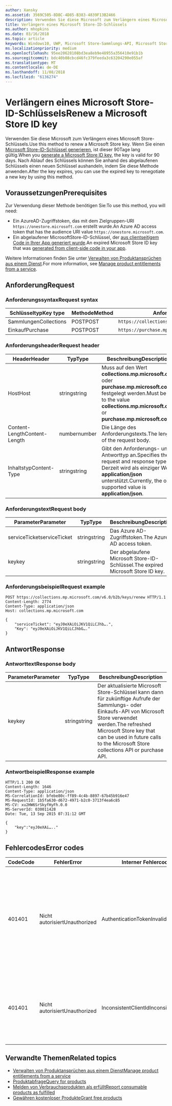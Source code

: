 ```yaml
---
author: Xansky
ms.assetid: 3569C505-8D8C-4D85-B383-4839F13B2466
description: Verwenden Sie diese Microsoft zum Verlängern eines Microsoft Store-Schlüssels.
title: Verlängern eines Microsoft Store-ID-Schlüssels
ms.author: mhopkins
ms.date: 03/16/2018
ms.topic: article
keywords: Windows10, UWP, Microsoft Store-Sammlungs-API, Microsoft Store-Einkaufs-API, Microsoft Store-ID-Schlüssel, verlängern
ms.localizationpriority: medium
ms.openlocfilehash: 95ee20628108bd3ea8eb9e48955a356410e91b1b
ms.sourcegitcommit: bdc40b08cbcd46fc379feeda3c63204290e055af
ms.translationtype: MT
ms.contentlocale: de-DE
ms.lasthandoff: 11/08/2018
ms.locfileid: "6136274"
---
```

# <a name="renew-a-microsoft-store-id-key"></a><span data-ttu-id="8478b-104">Verlängern eines Microsoft Store-ID-Schlüssels</span><span class="sxs-lookup"><span data-stu-id="8478b-104">Renew a Microsoft Store ID key</span></span>


<span data-ttu-id="8478b-105">Verwenden Sie diese Microsoft zum Verlängern eines Microsoft Store-Schlüssels.</span><span class="sxs-lookup"><span data-stu-id="8478b-105">Use this method to renew a Microsoft Store key.</span></span> <span data-ttu-id="8478b-106">Wenn Sie einen [Microsoft Store-ID-Schlüssel generieren](view-and-grant-products-from-a-service.md#step-4), ist dieser 90Tage lang gültig.</span><span class="sxs-lookup"><span data-stu-id="8478b-106">When you [generate a Microsoft Store ID key](view-and-grant-products-from-a-service.md#step-4), the key is valid for 90 days.</span></span> <span data-ttu-id="8478b-107">Nach Ablauf des Schlüssels können Sie anhand des abgelaufenen Schlüssels einen neuen Schlüssel aushandeln, indem Sie diese Methode anwenden.</span><span class="sxs-lookup"><span data-stu-id="8478b-107">After the key expires, you can use the expired key to renegotiate a new key by using this method.</span></span>

## <a name="prerequisites"></a><span data-ttu-id="8478b-108">Voraussetzungen</span><span class="sxs-lookup"><span data-stu-id="8478b-108">Prerequisites</span></span>


<span data-ttu-id="8478b-109">Zur Verwendung dieser Methode benötigen Sie:</span><span class="sxs-lookup"><span data-stu-id="8478b-109">To use this method, you will need:</span></span>

* <span data-ttu-id="8478b-110">Ein AzureAD-Zugriffstoken, das mit dem Zielgruppen-URI `https://onestore.microsoft.com` erstellt wurde.</span><span class="sxs-lookup"><span data-stu-id="8478b-110">An Azure AD access token that has the audience URI value `https://onestore.microsoft.com`.</span></span>
* <span data-ttu-id="8478b-111">Ein abgelaufener MicrosoftStore-ID-Schlüssel, der [aus clientseitigem Code in Ihrer App generiert wurde](view-and-grant-products-from-a-service.md#step-4).</span><span class="sxs-lookup"><span data-stu-id="8478b-111">An expired Microsoft Store ID key that was [generated from client-side code in your app](view-and-grant-products-from-a-service.md#step-4).</span></span>

<span data-ttu-id="8478b-112">Weitere Informationen finden Sie unter [Verwalten von Produktansprüchen aus einem Dienst](view-and-grant-products-from-a-service.md).</span><span class="sxs-lookup"><span data-stu-id="8478b-112">For more information, see [Manage product entitlements from a service](view-and-grant-products-from-a-service.md).</span></span>

## <a name="request"></a><span data-ttu-id="8478b-113">Anforderung</span><span class="sxs-lookup"><span data-stu-id="8478b-113">Request</span></span>

### <a name="request-syntax"></a><span data-ttu-id="8478b-114">Anforderungssyntax</span><span class="sxs-lookup"><span data-stu-id="8478b-114">Request syntax</span></span>

| <span data-ttu-id="8478b-115">Schlüsseltyp</span><span class="sxs-lookup"><span data-stu-id="8478b-115">Key type</span></span>    | <span data-ttu-id="8478b-116">Methode</span><span class="sxs-lookup"><span data-stu-id="8478b-116">Method</span></span> | <span data-ttu-id="8478b-117">Anforderungs-URI</span><span class="sxs-lookup"><span data-stu-id="8478b-117">Request URI</span></span>                                              |
|-------------|--------|----------------------------------------------------------|
| <span data-ttu-id="8478b-118">Sammlungen</span><span class="sxs-lookup"><span data-stu-id="8478b-118">Collections</span></span> | <span data-ttu-id="8478b-119">POST</span><span class="sxs-lookup"><span data-stu-id="8478b-119">POST</span></span>   | ```https://collections.mp.microsoft.com/v6.0/b2b/keys/renew``` |
| <span data-ttu-id="8478b-120">Einkauf</span><span class="sxs-lookup"><span data-stu-id="8478b-120">Purchase</span></span>    | <span data-ttu-id="8478b-121">POST</span><span class="sxs-lookup"><span data-stu-id="8478b-121">POST</span></span>   | ```https://purchase.mp.microsoft.com/v6.0/b2b/keys/renew```    |


### <a name="request-header"></a><span data-ttu-id="8478b-122">Anforderungsheader</span><span class="sxs-lookup"><span data-stu-id="8478b-122">Request header</span></span>

| <span data-ttu-id="8478b-123">Header</span><span class="sxs-lookup"><span data-stu-id="8478b-123">Header</span></span>         | <span data-ttu-id="8478b-124">Typ</span><span class="sxs-lookup"><span data-stu-id="8478b-124">Type</span></span>   | <span data-ttu-id="8478b-125">Beschreibung</span><span class="sxs-lookup"><span data-stu-id="8478b-125">Description</span></span>                                                                                           |
|----------------|--------|-------------------------------------------------------------------------------------------------------|
| <span data-ttu-id="8478b-126">Host</span><span class="sxs-lookup"><span data-stu-id="8478b-126">Host</span></span>           | <span data-ttu-id="8478b-127">string</span><span class="sxs-lookup"><span data-stu-id="8478b-127">string</span></span> | <span data-ttu-id="8478b-128">Muss auf den Wert **collections.mp.microsoft.com** oder **purchase.mp.microsoft.com** festgelegt werden.</span><span class="sxs-lookup"><span data-stu-id="8478b-128">Must be set to the value **collections.mp.microsoft.com** or **purchase.mp.microsoft.com**.</span></span>           |
| <span data-ttu-id="8478b-129">Content-Length</span><span class="sxs-lookup"><span data-stu-id="8478b-129">Content-Length</span></span> | <span data-ttu-id="8478b-130">number</span><span class="sxs-lookup"><span data-stu-id="8478b-130">number</span></span> | <span data-ttu-id="8478b-131">Die Länge des Anforderungstexts.</span><span class="sxs-lookup"><span data-stu-id="8478b-131">The length of the request body.</span></span>                                                                       |
| <span data-ttu-id="8478b-132">Inhaltstyp</span><span class="sxs-lookup"><span data-stu-id="8478b-132">Content-Type</span></span>   | <span data-ttu-id="8478b-133">string</span><span class="sxs-lookup"><span data-stu-id="8478b-133">string</span></span> | <span data-ttu-id="8478b-134">Gibt den Anforderungs- und Antworttyp an.</span><span class="sxs-lookup"><span data-stu-id="8478b-134">Specifies the request and response type.</span></span> <span data-ttu-id="8478b-135">Derzeit wird als einziger Wert **application/json** unterstützt.</span><span class="sxs-lookup"><span data-stu-id="8478b-135">Currently, the only supported value is **application/json**.</span></span> |


### <a name="request-body"></a><span data-ttu-id="8478b-136">Anforderungstext</span><span class="sxs-lookup"><span data-stu-id="8478b-136">Request body</span></span>

| <span data-ttu-id="8478b-137">Parameter</span><span class="sxs-lookup"><span data-stu-id="8478b-137">Parameter</span></span>     | <span data-ttu-id="8478b-138">Typ</span><span class="sxs-lookup"><span data-stu-id="8478b-138">Type</span></span>   | <span data-ttu-id="8478b-139">Beschreibung</span><span class="sxs-lookup"><span data-stu-id="8478b-139">Description</span></span>                       | <span data-ttu-id="8478b-140">Erforderlich</span><span class="sxs-lookup"><span data-stu-id="8478b-140">Required</span></span> |
|---------------|--------|-----------------------------------|----------|
| <span data-ttu-id="8478b-141">serviceTicket</span><span class="sxs-lookup"><span data-stu-id="8478b-141">serviceTicket</span></span> | <span data-ttu-id="8478b-142">string</span><span class="sxs-lookup"><span data-stu-id="8478b-142">string</span></span> | <span data-ttu-id="8478b-143">Das Azure AD-Zugriffstoken.</span><span class="sxs-lookup"><span data-stu-id="8478b-143">The Azure AD access token.</span></span>        | <span data-ttu-id="8478b-144">Ja</span><span class="sxs-lookup"><span data-stu-id="8478b-144">Yes</span></span>      |
| <span data-ttu-id="8478b-145">key</span><span class="sxs-lookup"><span data-stu-id="8478b-145">key</span></span>           | <span data-ttu-id="8478b-146">string</span><span class="sxs-lookup"><span data-stu-id="8478b-146">string</span></span> | <span data-ttu-id="8478b-147">Der abgelaufene Microsoft Store-ID-Schlüssel.</span><span class="sxs-lookup"><span data-stu-id="8478b-147">The expired Microsoft Store ID key.</span></span> | <span data-ttu-id="8478b-148">Ja</span><span class="sxs-lookup"><span data-stu-id="8478b-148">Yes</span></span>       |


### <a name="request-example"></a><span data-ttu-id="8478b-149">Anforderungsbeispiel</span><span class="sxs-lookup"><span data-stu-id="8478b-149">Request example</span></span>

```syntax
POST https://collections.mp.microsoft.com/v6.0/b2b/keys/renew HTTP/1.1
Content-Length: 2774
Content-Type: application/json
Host: collections.mp.microsoft.com

{
    "serviceTicket": "eyJ0eXAiOiJKV1QiLCJhb….",
    "Key": "eyJ0eXAiOiJKV1QiLCJhbG…."
}
```

## <a name="response"></a><span data-ttu-id="8478b-150">Antwort</span><span class="sxs-lookup"><span data-stu-id="8478b-150">Response</span></span>


### <a name="response-body"></a><span data-ttu-id="8478b-151">Antworttext</span><span class="sxs-lookup"><span data-stu-id="8478b-151">Response body</span></span>

| <span data-ttu-id="8478b-152">Parameter</span><span class="sxs-lookup"><span data-stu-id="8478b-152">Parameter</span></span> | <span data-ttu-id="8478b-153">Typ</span><span class="sxs-lookup"><span data-stu-id="8478b-153">Type</span></span>   | <span data-ttu-id="8478b-154">Beschreibung</span><span class="sxs-lookup"><span data-stu-id="8478b-154">Description</span></span>                                                                                                            |
|-----------|--------|------------------------------------------------------------------------------------------------------------------------|
| <span data-ttu-id="8478b-155">key</span><span class="sxs-lookup"><span data-stu-id="8478b-155">key</span></span>       | <span data-ttu-id="8478b-156">string</span><span class="sxs-lookup"><span data-stu-id="8478b-156">string</span></span> | <span data-ttu-id="8478b-157">Der aktualisierte Microsoft Store-Schlüssel kann dann für zukünftige Aufrufe der Sammlungs- oder Einkaufs-API von Microsoft Store verwendet werden.</span><span class="sxs-lookup"><span data-stu-id="8478b-157">The refreshed Microsoft Store key that can be used in future calls to the Microsoft Store collections API or purchase API.</span></span> |


### <a name="response-example"></a><span data-ttu-id="8478b-158">Antwortbeispiel</span><span class="sxs-lookup"><span data-stu-id="8478b-158">Response example</span></span>

```syntax
HTTP/1.1 200 OK
Content-Length: 1646
Content-Type: application/json
MS-CorrelationId: bfebe80c-ff89-4c4b-8897-67b45b916e47
MS-RequestId: 1b5fa630-d672-4971-b2c0-3713f4ea6c85
MS-CV: xu2HW6SrSkyfHyFh.0.0
MS-ServerId: 030011428
Date: Tue, 13 Sep 2015 07:31:12 GMT

{
    "key":"eyJ0eXAi….."
}
```

## <a name="error-codes"></a><span data-ttu-id="8478b-159">Fehlercodes</span><span class="sxs-lookup"><span data-stu-id="8478b-159">Error codes</span></span>


| <span data-ttu-id="8478b-160">Code</span><span class="sxs-lookup"><span data-stu-id="8478b-160">Code</span></span> | <span data-ttu-id="8478b-161">Fehler</span><span class="sxs-lookup"><span data-stu-id="8478b-161">Error</span></span>        | <span data-ttu-id="8478b-162">Interner Fehlercode</span><span class="sxs-lookup"><span data-stu-id="8478b-162">Inner error code</span></span>           | <span data-ttu-id="8478b-163">Beschreibung</span><span class="sxs-lookup"><span data-stu-id="8478b-163">Description</span></span>   |
|------|--------------|----------------------------|---------------|
| <span data-ttu-id="8478b-164">401</span><span class="sxs-lookup"><span data-stu-id="8478b-164">401</span></span>  | <span data-ttu-id="8478b-165">Nicht autorisiert</span><span class="sxs-lookup"><span data-stu-id="8478b-165">Unauthorized</span></span> | <span data-ttu-id="8478b-166">AuthenticationTokenInvalid</span><span class="sxs-lookup"><span data-stu-id="8478b-166">AuthenticationTokenInvalid</span></span> | <span data-ttu-id="8478b-167">Das Azure AD-Zugriffstoken ist ungültig.</span><span class="sxs-lookup"><span data-stu-id="8478b-167">The Azure AD access token is invalid.</span></span> <span data-ttu-id="8478b-168">In einigen Fällen enthalten die Details zu ServiceError weitere Informationen, z. B. wenn das Token abgelaufen ist oder der *appid*-Anspruch fehlt.</span><span class="sxs-lookup"><span data-stu-id="8478b-168">In some cases the details of the ServiceError will contain more information, such as when the token is expired or the *appid* claim is missing.</span></span> |
| <span data-ttu-id="8478b-169">401</span><span class="sxs-lookup"><span data-stu-id="8478b-169">401</span></span>  | <span data-ttu-id="8478b-170">Nicht autorisiert</span><span class="sxs-lookup"><span data-stu-id="8478b-170">Unauthorized</span></span> | <span data-ttu-id="8478b-171">InconsistentClientId</span><span class="sxs-lookup"><span data-stu-id="8478b-171">InconsistentClientId</span></span>       | <span data-ttu-id="8478b-172">Der *clientId*-Anspruch im Microsoft Store-ID-Schlüssel und der *appid*-Anspruch im Azure AD-Zugriffstoken stimmen nicht überein.</span><span class="sxs-lookup"><span data-stu-id="8478b-172">The *clientId* claim in the Microsoft Store ID key and the *appid* claim in the Azure AD access token do not match.</span></span>                                                                     |


## <a name="related-topics"></a><span data-ttu-id="8478b-173">Verwandte Themen</span><span class="sxs-lookup"><span data-stu-id="8478b-173">Related topics</span></span>


* [<span data-ttu-id="8478b-174">Verwalten von Produktansprüchen aus einem Dienst</span><span class="sxs-lookup"><span data-stu-id="8478b-174">Manage product entitlements from a service</span></span>](view-and-grant-products-from-a-service.md)
* [<span data-ttu-id="8478b-175">Produktabfrage</span><span class="sxs-lookup"><span data-stu-id="8478b-175">Query for products</span></span>](query-for-products.md)
* [<span data-ttu-id="8478b-176">Melden von Verbrauchsprodukten als erfüllt</span><span class="sxs-lookup"><span data-stu-id="8478b-176">Report consumable products as fulfilled</span></span>](report-consumable-products-as-fulfilled.md)
* [<span data-ttu-id="8478b-177">Gewähren kostenloser Produkte</span><span class="sxs-lookup"><span data-stu-id="8478b-177">Grant free products</span></span>](grant-free-products.md)
